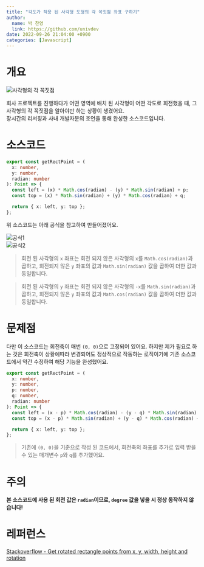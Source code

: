 ```yaml
---
title: "각도가 적용 된 사각형 도형의 각 꼭짓점 좌표 구하기"
author:
  name: 박 찬영
  link: https://github.com/univdev
date: 2022-09-26 21:04:00 +0900
categories: [Javascript]
---
```

# 개요
![사각형의 각 꼭짓점][사각형]

회사 프로젝트를 진행하다가 어떤 영역에 배치 된 사각형이 어떤 각도로 회전했을 때, 그 사각형의 각 꼭짓점을 알아야만 하는 상황이 생겼어요.  
장시간의 리서칭과 사내 개발자분의 조언을 통해 완성한 소스코드입니다.

# 소스코드
```typescript
export const getRectPoint = (
  x: number,
  y: number,
  radian: number
): Point => {
  const left = (x) * Math.cos(radian) - (y) * Math.sin(radian) + p;
  const top = (x) * Math.sin(radian) + (y) * Math.cos(radian) + q;

  return { x: left, y: top };
};
```

위 소스코드는 아래 공식을 참고하여 만들어졌어요.

![공식1][공식1]  
![공식2][공식2]

> 회전 된 사각형의 `x` 좌표는 회전 되지 않은 사각형의 `x`를 `Math.cos(radian)`과 곱하고, 회전되지 않은 `y` 좌표의 값과 `Math.sin(radian)` 값을 곱하여 더한 값과 동일합니다.

> 회전 된 사각형의 `y` 좌표는 회전 되지 않은 사각형의 `-x`를 `Math.sin(radian)`과 곱하고, 회전되지 않은 `y` 좌표의 값과 `Math.cos(radian)` 값을 곱하여 더한 값과 동일합니다.

# 문제점
다만 이 소스코드는 회전축이 매번 `(0, 0)`으로 고정되어 있어요. 하지만 제가 필요로 하는 것은 회전축이 상황에따라 변경되어도 정상적으로 작동하는 로직이기에 기존 소스코드에서 약간 수정하여 해당 기능을 완성했어요.

```typescript
export const getRectPoint = (
  x: number,
  y: number,
  p: number,
  q: number,
  radian: number
): Point => {
  const left = (x - p) * Math.cos(radian) - (y - q) * Math.sin(radian) + p;
  const top = (x - p) * Math.sin(radian) + (y - q) * Math.cos(radian) + q;

  return { x: left, y: top };
};
```

> 기존에 `(0, 0)`을 기준으로 작성 된 코드에서, 회전축의 좌표를 추가로 입력 받을 수 있는 매개변수 `p`와 `q`를 추가했어요.

# 주의
**본 소스코드에 사용 된 회전 값은 `radian`이므로, `degree` 값을 넣을 시 정상 동작하지 않습니다!**

# 레퍼런스
[Stackoverflow - Get rotated rectangle points from x, y, width, height and rotation][레퍼런스]

[사각형]: https://i.stack.imgur.com/yGjc6.png
[공식1]: https://i.stack.imgur.com/ZcK0R.png
[공식2]: https://i.stack.imgur.com/TywRp.png
[레퍼런스]: https://stackoverflow.com/questions/38297082/get-rotated-rectangle-points-from-x-y-width-height-and-rotation